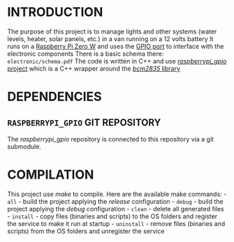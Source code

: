 # INTRODUCTION
The purpose of this project is to manage lights and other systems (water levels, heater, solar panels, etc.) in a van running on a 12 volts battery
It runs on a [Raspberry Pi Zero W](https://www.raspberrypi.org/products/raspberry-pi-zero-w/) and uses the [GPIO port](https://pinout.xyz/) to interface with the electronic components
There is a basic schema there: `electronic/schema.pdf`
The code is written in C++ and use [*raspberrypi_gpio* project](https://github.com/cpu150/raspberrypi_gpio) which is a C++ wrapper around the [*bcm2835* library](http://www.airspayce.com/mikem/bcm2835)

# DEPENDENCIES
## `RASPBERRYPI_GPIO` GIT REPOSITORY
The *raspberrypi_gpio* repository is connected to this repository via a git submodule.

# COMPILATION
This project use *make* to compile. Here are the available make commands:
    - `all`       - build the project applying the *release* configuration
    - `debug`     - build the project applying the *debug* configuration
    - `clean`     - delete all generated files
    - `install`   - copy files (binaries and scripts) to the OS folders and register the service to make it run at startup
    - `uninstall` - remove files (binaries and scripts) from the OS folders and unregister the service
